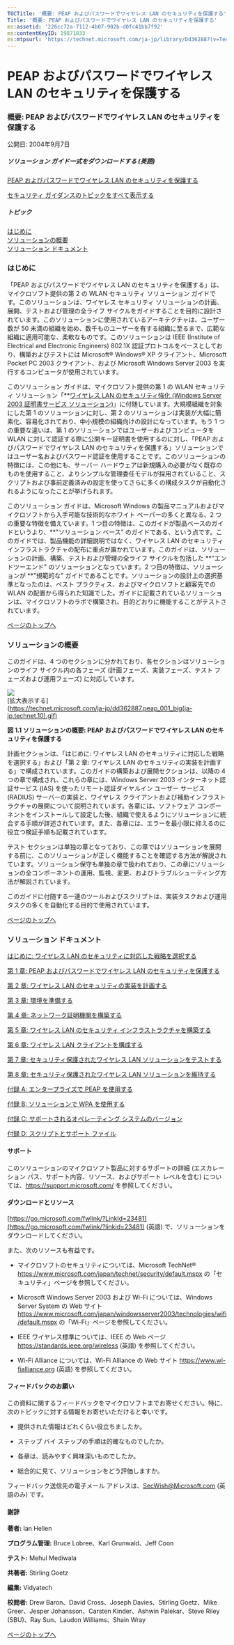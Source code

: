 ```yaml
---
TOCTitle: '概要: PEAP およびパスワードでワイヤレス LAN のセキュリティを保護する'
Title: '概要: PEAP およびパスワードでワイヤレス LAN のセキュリティを保護する'
ms:assetid: '226cc72a-7112-4b07-902b-d0fc41bb7f92'
ms:contentKeyID: 19871833
ms:mtpsurl: 'https://technet.microsoft.com/ja-jp/library/Dd362887(v=TechNet.10)'
---
```


PEAP およびパスワードでワイヤレス LAN のセキュリティを保護する
==============================================================

### 概要: PEAP およびパスワードでワイヤレス LAN のセキュリティを保護する

公開日: 2004年9月7日

##### **ソリューション ガイド一式をダウンロードする** (英語)

[PEAP およびパスワードでワイヤレス LAN のセキュリティを保護する](https://www.microsoft.com/download/details.aspx?familyid=60c5d0a1-9820-480e-aa38-63485eca8b9b&displaylang=en)

[セキュリティ ガイダンスのトピックをすべて表示する](https://www.microsoft.com/japan/security/guidance/topics/default.mspx)

##### トピック

[](#ecaa)[はじめに](#ecaa)  
[](#ebaa)[ソリューションの概要](#ebaa)  
[](#eaaa)[ソリューション ドキュメント](#eaaa)  

### はじめに

「PEAP およびパスワードでワイヤレス LAN のセキュリティを保護する」は、マイクロソフト提供の第 2 の WLAN セキュリティ ソリューション ガイドです。このソリューションは、ワイヤレス セキュリティ ソリューションの計画、展開、テストおよび管理の全ライフ サイクルをガイドすることを目的に設計されています。このソリューションに使用されているアーキテクチャは、ユーザー数が 50 未満の組織を始め、数千ものユーザーを有する組織に至るまで、広範な組織に適用可能な、柔軟なものです。このソリューションは IEEE (Institute of Electrical and Electronic Engineers) 802.1X 認証プロトコルをベースとしており、構築およびテストには Microsoft® Windows® XP クライアント、Microsoft Pocket PC 2003 クライアント、および Microsoft Windows Server 2003 を実行するコンピュータが使用されています。

このソリューション ガイドは、マイクロソフト提供の第 1 の WLAN セキュリティ ソリューション「**[ワイヤレス LAN のセキュリティ強化 (Windows Server 2003 証明書サービス ソリューション)](https://technet.microsoft.com/ja-jp/library/30f90d1c-7faa-432f-b6c8-d4927fe36229(v=TechNet.10))」に付随しています。大規模組織を対象にした第 1 のソリューションに対し、第 2 のソリューションは実装が大幅に簡素化、容易化されており、中小規模の組織向けの設計になっています。もう 1 つの重要な違いは、第 1 のソリューションではユーザーおよびコンピュータを WLAN に対して認証する際に公開キー証明書を使用するのに対し、「PEAP およびパスワードでワイヤレス LAN のセキュリティを保護する」ソリューションではユーザー名およびパスワード認証を使用することです。このソリューションの特徴には、この他にも、サーバー ハードウェアは新規購入の必要がなく既存のものを使用すること、よりシンプルな管理委任モデルが採用されていること、スクリプトおよび事前定義済みの設定を使ってさらに多くの構成タスクが自動化されるようになったことが挙げられます。

このソリューション ガイドは、Microsoft Windows の製品マニュアルおよびマイクロソフトから入手可能な技術的なホワイト ペーパーの多くと異なる、2 つの重要な特徴を備えています。1 つ目の特徴は、このガイドが製品ベースのガイドというより、**"ソリューション ベース" のガイドである、という点です。このガイドでは、製品機能の詳細説明ではなく、ワイヤレス LAN のセキュリティ インフラストラクチャの配布に重点が置かれています。このガイドは、ソリューションの計画、構築、テストおよび管理の全ライフ サイクルを包括した **"エンドツーエンド" のソリューションとなっています。2 つ目の特徴は、ソリューションが **"規範的な" ガイドであることです。ソリューションの設計上の選択基準となったのは、ベスト プラクティス、およびマイクロソフトと顧客先での WLAN の配置から得られた知識でした。ガイドに記載されているソリューションは、マイクロソフトのラボで構築され、目的どおりに機能することがテストされています。

[](#mainsection)[ページのトップへ](#mainsection)

### ソリューションの概要

このガイドは、4 つのセクションに分かれており、各セクションはソリューションのライフ サイクル内の各フェーズ (計画フェーズ、実装フェーズ、テスト フェーズおよび運用フェーズ) に対応しています。

![](images/Dd362887.PEAP_001(ja-jp,TechNet.10).gif)  
[拡大表示する]  
(https://technet.microsoft.com/ja-jp/dd362887.peap_001_big(ja-jp,technet.10).gif)  

**図 1.1 ソリューションの概要: PEAP およびパスワードでワイヤレス LAN のセキュリティを保護する**

計画セクションは、「はじめに: ワイヤレス LAN のセキュリティに対応した戦略を選択する」および「第 2 章: ワイヤレス LAN のセキュリティの実装を計画する」で構成されています。このガイドの構築および展開セクションは、以降の 4 つの章で構成され、これらの章には、Windows Server 2003 インターネット認証サービス (IAS) を使ったリモート認証ダイヤルイン ユーザー サービス (RADIUS) サーバーの実装と、ワイヤレス クライアントおよび補助インフラストラクチャの展開について説明されています。各章には、ソフトウェア コンポーネントをインストールして設定した後、組織で使えるようにソリューションに統合する手順が詳述されています。また、各章には、エラーを最小限に抑えるのに役立つ検証手順も記載されています。

テスト セクションは単独の章となっており、この章ではソリューションを展開する前に、このソリューションが正しく機能することを確認する方法が解説されています。ソリューション保守も単独の章で扱われており、この章にソリューションの全コンポーネントの運用、監視、変更、およびトラブルシューティング方法が解説されています。

このガイドに付随する一連のツールおよびスクリプトは、実装タスクおよび運用タスクの多くを自動化する目的で使用されています。

[](#mainsection)[ページのトップへ](#mainsection)

### ソリューション ドキュメント

[はじめに: ワイヤレス LAN のセキュリティに対応した戦略を選択する](https://technet.microsoft.com/ja-jp/library/0727cb2f-68ce-4970-bfbc-fdd72fa1f758(v=TechNet.10))

[第 1 章: PEAP およびパスワードでワイヤレス LAN のセキュリティを保護する](https://technet.microsoft.com/ja-jp/library/0d372fea-5d1c-4f16-9b7f-bb8bd47da177(v=TechNet.10))

[第 2 章: ワイヤレス LAN のセキュリティの実装を計画する](https://technet.microsoft.com/ja-jp/library/dd6819dc-1980-4be9-95a7-7403d795f242(v=TechNet.10))

[第 3 章: 環境を準備する](https://technet.microsoft.com/ja-jp/library/9f5c799f-370a-4c02-b584-03a7117aaa71(v=TechNet.10))

[第 4 章: ネットワーク証明機関を構築する](https://technet.microsoft.com/ja-jp/library/7b912df6-a538-4298-b678-1ef86282a795(v=TechNet.10))

[第 5 章: ワイヤレス LAN のセキュリティ インフラストラクチャを構築する](https://technet.microsoft.com/ja-jp/library/10ce1bd1-3d28-45b5-84e7-2fe49fa43fc8(v=TechNet.10))

[第 6 章: ワイヤレス LAN クライアントを構成する](https://technet.microsoft.com/ja-jp/library/7d3ff020-a7d8-435d-bf39-7b9980443bba(v=TechNet.10))

[第 7 章: セキュリティ保護されたワイヤレス LAN ソリューションをテストする](https://technet.microsoft.com/ja-jp/library/f29375f6-a7ab-4b84-96ba-6e973466af4b(v=TechNet.10))

[第 8 章: セキュリティ保護されたワイヤレス LAN ソリューションを維持する](https://technet.microsoft.com/ja-jp/library/499dfed8-f907-4528-ae7b-98797cb26282(v=TechNet.10))

[付録 A: エンタープライズで PEAP を使用する](https://technet.microsoft.com/ja-jp/library/eb78ce02-b67d-4e06-9646-670fc203a400(v=TechNet.10))

[付録 B: ソリューションで WPA を使用する](https://technet.microsoft.com/ja-jp/library/dc7cf510-5e8d-4e80-a63a-5635c4348b64(v=TechNet.10))

[付録 C: サポートされるオペレーティング システムのバージョン](https://technet.microsoft.com/ja-jp/library/5ff30347-0423-47cc-b338-59a4e27e6b0c(v=TechNet.10))

[付録 D: スクリプトとサポート ファイル](https://technet.microsoft.com/ja-jp/library/60333ee4-a9c2-4fdc-b10b-6af2408dcd8e(v=TechNet.10))

#### サポート

このソリューションのマイクロソフト製品に対するサポートの詳細 (エスカレーション パス、サポート内容、リソース、およびサポート レベルを含む) については、<https://support.microsoft.com/> を参照してください。

#### ダウンロードとリソース

[https://go.microsoft.com/fwlink/?LinkId=23481](https://go.microsoft.com/fwlink/?linkid=23481) (英語) で、ソリューションをダウンロードしてください。

また、次のリソースも有益です。

-   マイクロソフトのセキュリティについては、Microsoft TechNet® <https://www.microsoft.com/japan/technet/security/default.mspx> の「セキュリティ」ページを参照してください。

-   Microsoft Windows Server 2003 および Wi-Fi については、Windows Server System の Web サイト <https://www.microsoft.com/japan/windowsserver2003/technologies/wifi/default.mspx> の「Wi-Fi」ページを参照してください。

-   IEEE ワイヤレス標準については、IEEE の Web ページ <https://standards.ieee.org/wireless> (英語) を参照してください。

-   Wi-Fi Alliance については、Wi-Fi Alliance の Web サイト <https://www.wi-fialliance.org> (英語) を参照してください。

#### フィードバックのお願い

この資料に関するフィードバックをマイクロソフトまでお寄せください。特に、次のトピックに対する情報をお寄せいただけると幸いです。

-   提供された情報はどれくらい役立ちましたか。

-   ステップ バイ ステップの手順は的確なものでしたか。

-   各章は、読みやすく興味深いものでしたか。

-   総合的に見て、ソリューションをどう評価しますか。

フィードバック送信先の電子メール アドレスは、[SecWish@Microsoft.com](mailto:secwish@microsoft.com?subject=feedback%20re:%20microsoft%20solution%20for%20securing%20wireless%20lans%20with%20peap%20and%20passwords) (英語のみ) です。

#### 謝辞

**著者:** Ian Hellen

**プログラム管理:** Bruce Lobree、Karl Grunwald、Jeff Coon

**テスト:** Mehul Mediwala

**共著者:** Stirling Goetz

**編集:** Vidyatech

**校閲者:** Drew Baron、David Cross、Joseph Davies、Stirling Goetz、Mike Greer、Jesper Johansson、Carsten Kinder、Ashwin Palekar、Steve Riley (SBU)、Ray Sun、Laudon Williams、Shain Wray

[](#mainsection)[ページのトップへ](#mainsection)
